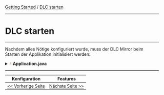 [Getting Started](index.md) / [DLC starten](run_application.md)

<hr/>

# DLC starten

<hr/>

Nachdem alles Nötige konfiguriert wurde, muss der DLC Mirror beim Starten der Applikation
initialisiert werden:

<details>
<summary><img style="height: 12px" src="icons/java.svg"> <b>Application.java</b></summary>

```java
@SpringBootApplication
public class SampleApplication {

    static {
        Domain.initialize(new ReflectiveDomainMirrorFactory("sampleapp"));
    }

    public static void main(String[] args) {
        new SpringApplicationBuilder(ShopApplication.class).run(args);
    }
}
```
</details>

<hr/>

|            **Konfiguration**             |           **Features**            |
|:----------------------------------------:|:---------------------------------:|
| [<< Vorherige Seite](./configuration.md) | [Nächste Seite >>](./features.md) |